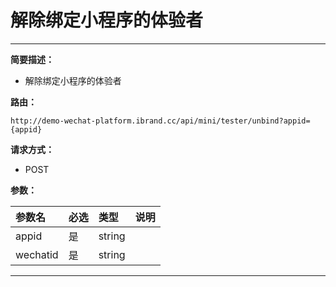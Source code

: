 
# 解除绑定小程序的体验者
 ****

**简要描述：**


- 解除绑定小程序的体验者


**路由：**

```
http://demo-wechat-platform.ibrand.cc/api/mini/tester/unbind?appid={appid}

```
**请求方式：**
- POST

**参数：**

|参数名|必选|类型|说明|
|:----    |:---|:----- |-----   |
|appid |是  |string |  |
|wechatid |是  |string |  |

 ****



